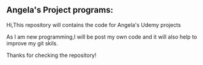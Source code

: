 

<h2>Angela's Project programs:</h2>

Hi,This repository will contains the code for Angela's Udemy projects

As I am new programming,I will be post my own code and it will also help to improve my git skils.

Thanks for checking the repository!
